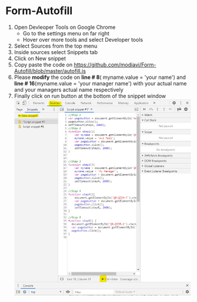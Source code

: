 # Form-Autofill

1. Open Devleoper Tools on Google Chrome
    - Go to the settings menu on far right
    - Hover over more tools and select Developer tools
2. Select Sources from the top menu
3. Inside sources select Snippets tab
4. Click on New snippet
5. Copy paste the code on https://github.com/modiavi/Form-Autofill/blob/master/autofill.js
6. Please **modify** the code on **line # 8**( myname.value = 'your name') and **line # 16**(myname.value = 'your manager name') with your actual name and your managers actual name respectively
7. Finally click on run button at the bottom of the snippet window
![Screenshot for step2,3,4](/github_autofill.png)
